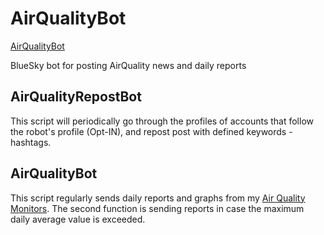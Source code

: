 # AirQualityBot
[AirQualityBot](https://bsky.app/profile/airqbot.klosko.net)

BlueSky bot for posting AirQuality news and daily reports

## AirQualityRepostBot

This script will periodically go through the profiles of accounts that follow the robot's profile (Opt-IN), and repost post with defined keywords - hashtags.

## AirQualityBot

This script regularly sends daily reports and graphs from my [Air Quality Monitors](https://www.klosko.net/blog/=stitek=air-quality#airqmonitor).
The second function is sending reports in case the maximum daily average value is exceeded.

